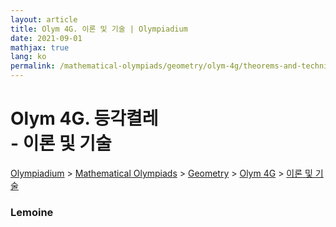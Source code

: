 ```yaml
---
layout: article
title: Olym 4G. 이론 및 기술 | Olympiadium
date: 2021-09-01
mathjax: true
lang: ko
permalink: /mathematical-olympiads/geometry/olym-4g/theorems-and-techniques/
---
```

# Olym 4G. 등각켤레 <br> <ssup> - 이론 및 기술</ssup>

<a href="{{ site.homeurl }}">Olympiadium</a> > <a href="{{ site.homeurl }}mathematical-olympiads/">Mathematical Olympiads</a> > <a href="{{ site.homeurl }}mathematical-olympiads/geometry/">Geometry</a> > <a href="{{ site.homeurl }}mathematical-olympiads/geometry/olym-4g/">Olym 4G</a> > <a href="{{ site.homeurl }}mathematical-olympiads/geometry/olym-4g/theorems-and-techniques/">이론 및 기술</a>

### Lemoine
